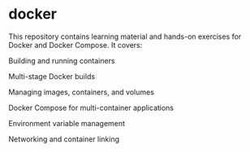 # docker

This repository contains learning material and hands-on exercises for Docker and Docker Compose.
It covers:

Building and running containers

Multi-stage Docker builds

Managing images, containers, and volumes

Docker Compose for multi-container applications

Environment variable management

Networking and container linking
